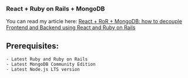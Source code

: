<h3>React + Ruby on Rails + MongoDB</h3>
<p>You can read my article here: <a href="https://medium.com/@bravemaster619/react-ror-mongodb-how-to-decouple-frontend-and-backend-using-react-and-ruby-on-rails-fc6adf40376b">React + RoR + MongoDB: how to decouple Frontend and Backend using React and Ruby on Rails</a></p>

## Prerequisites:
	- Latest Ruby and Ruby on Rails
	- Latest MongoDB Community Edition
	- Latest Node.js LTS version